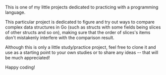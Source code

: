 This is one of my little projects dedicated to practicing with a programming language.

This particular project is dedicated to figure and try out ways to compare complex data structures in Go (such as structs with some fields being slices of other structs and so on), making sure that the order of slices's items don't mistakenly interfere with the comparison result.

Although this is only a little study/practice project, feel free to clone it and use as a starting point to your own studies or to share any ideas -- that will be much appreciated!

Happy coding!
